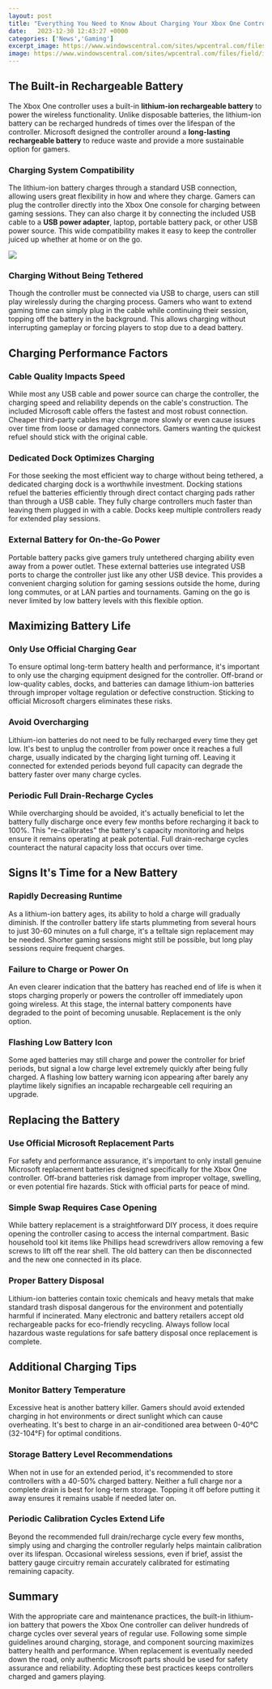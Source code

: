 ```yaml
---
layout: post
title: "Everything You Need to Know About Charging Your Xbox One Controller"
date:   2023-12-30 12:43:27 +0000
categories: ['News','Gaming']
excerpt_image: https://www.windowscentral.com/sites/wpcentral.com/files/field/image/2018/10/amazon-basics-xbox-charger-whitebg.jpg?itok=lxl5V-xm
image: https://www.windowscentral.com/sites/wpcentral.com/files/field/image/2018/10/amazon-basics-xbox-charger-whitebg.jpg?itok=lxl5V-xm
---
```


##  The Built-in Rechargeable Battery
The Xbox One controller uses a built-in **lithium-ion rechargeable battery** to power the wireless functionality. Unlike disposable batteries, the lithium-ion battery can be recharged hundreds of times over the lifespan of the controller. Microsoft designed the controller around a **long-lasting rechargeable battery** to reduce waste and provide a more sustainable option for gamers.
### Charging System Compatibility
The lithium-ion battery charges through a standard USB connection, allowing users great flexibility in how and where they charge. Gamers can plug the controller directly into the Xbox One console for charging between gaming sessions. They can also charge it by connecting the included USB cable to a **USB power adapter**, laptop, portable battery pack, or other USB power source. This wide compatibility makes it easy to keep the controller juiced up whether at home or on the go.

![](https://compass-ssl.xboxlive.com/assets/1c/47/1c47cf0d-dca2-4adf-801b-a78752815065.png?n=play-charge-kit-battery-pack-installation)
### Charging Without Being Tethered 
Though the controller must be connected via USB to charge, users can still play wirelessly during the charging process. Gamers who want to extend gaming time can simply plug in the cable while continuing their session, topping off the battery in the background. This allows charging without interrupting gameplay or forcing players to stop due to a dead battery.
##  Charging Performance Factors
### Cable Quality Impacts Speed 
While most any USB cable and power source can charge the controller, the charging speed and reliability depends on the cable's construction. The included Microsoft cable offers the fastest and most robust connection. Cheaper third-party cables may charge more slowly or even cause issues over time from loose or damaged connectors. Gamers wanting the quickest refuel should stick with the original cable.
### Dedicated Dock Optimizes Charging  
For those seeking the most efficient way to charge without being tethered, a dedicated charging dock is a worthwhile investment. Docking stations refuel the batteries efficiently through direct contact charging pads rather than through a USB cable. They fully charge controllers much faster than leaving them plugged in with a cable. Docks keep multiple controllers ready for extended play sessions.
### External Battery for On-the-Go Power
Portable battery packs give gamers truly untethered charging ability even away from a power outlet. These external batteries use integrated USB ports to charge the controller just like any other USB device. This provides a convenient charging solution for gaming sessions outside the home, during long commutes, or at LAN parties and tournaments. Gaming on the go is never limited by low battery levels with this flexible option.
##  Maximizing Battery Life
### Only Use Official Charging Gear
To ensure optimal long-term battery health and performance, it's important to only use the charging equipment designed for the controller. Off-brand or low-quality cables, docks, and batteries can damage lithium-ion batteries through improper voltage regulation or defective construction. Sticking to official Microsoft chargers eliminates these risks.
### Avoid Overcharging 
Lithium-ion batteries do not need to be fully recharged every time they get low. It's best to unplug the controller from power once it reaches a full charge, usually indicated by the charging light turning off. Leaving it connected for extended periods beyond full capacity can degrade the battery faster over many charge cycles.
### Periodic Full Drain-Recharge Cycles
While overcharging should be avoided, it's actually beneficial to let the battery fully discharge once every few months before recharging it back to 100%. This "re-calibrates" the battery's capacity monitoring and helps ensure it remains operating at peak potential. Full drain-recharge cycles counteract the natural capacity loss that occurs over time.
##  Signs It's Time for a New Battery  
### Rapidly Decreasing Runtime
As a lithium-ion battery ages, its ability to hold a charge will gradually diminish. If the controller battery life starts plummeting from several hours to just 30-60 minutes on a full charge, it's a telltale sign replacement may be needed. Shorter gaming sessions might still be possible, but long play sessions require frequent charges.
### Failure to Charge or Power On
An even clearer indication that the battery has reached end of life is when it stops charging properly or powers the controller off immediately upon going wireless. At this stage, the internal battery components have degraded to the point of becoming unusable. Replacement is the only option.
### Flashing Low Battery Icon
Some aged batteries may still charge and power the controller for brief periods, but signal a low charge level extremely quickly after being fully charged. A flashing low battery warning icon appearing after barely any playtime likely signifies an incapable rechargeable cell requiring an upgrade.
##  Replacing the Battery
### Use Official Microsoft Replacement Parts 
For safety and performance assurance, it's important to only install genuine Microsoft replacement batteries designed specifically for the Xbox One controller. Off-brand batteries risk damage from improper voltage, swelling, or even potential fire hazards. Stick with official parts for peace of mind. 
### Simple Swap Requires Case Opening
While battery replacement is a straightforward DIY process, it does require opening the controller casing to access the internal compartment. Basic household tool kit items like Phillips head screwdrivers allow removing a few screws to lift off the rear shell. The old battery can then be disconnected and the new one connected in its place.
### Proper Battery Disposal
Lithium-ion batteries contain toxic chemicals and heavy metals that make standard trash disposal dangerous for the environment and potentially harmful if incinerated. Many electronic and battery retailers accept old rechargeable packs for eco-friendly recycling. Always follow local hazardous waste regulations for safe battery disposal once replacement is complete.
##  Additional Charging Tips
### Monitor Battery Temperature 
Excessive heat is another battery killer. Gamers should avoid extended charging in hot environments or direct sunlight which can cause overheating. It's best to charge in an air-conditioned area between 0-40°C (32-104°F) for optimal conditions. 
### Storage Battery Level Recommendations
When not in use for an extended period, it's recommended to store controllers with a 40-50% charged battery. Neither a full charge nor a complete drain is best for long-term storage. Topping it off before putting it away ensures it remains usable if needed later on.
### Periodic Calibration Cycles Extend Life
Beyond the recommended full drain/recharge cycle every few months, simply using and charging the controller regularly helps maintain calibration over its lifespan. Occasional wireless sessions, even if brief, assist the battery gauge circuitry remain accurately calibrated for estimating remaining capacity.
##  Summary
With the appropriate care and maintenance practices, the built-in lithium-ion battery that powers the Xbox One controller can deliver hundreds of charge cycles over several years of regular use. Following some simple guidelines around charging, storage, and component sourcing maximizes battery health and performance. When replacement is eventually needed down the road, only authentic Microsoft parts should be used for safety assurance and reliability. Adopting these best practices keeps controllers charged and gamers playing.